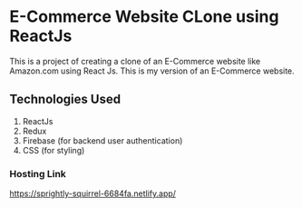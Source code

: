 # E-Commerce Website CLone using ReactJs
This is a project of creating a clone of an E-Commerce website like Amazon.com using React Js.
This is my version of an E-Commerce website.

## Technologies Used

1. ReactJs
2. Redux
3. Firebase (for backend user authentication)
4. CSS (for styling)

### Hosting Link 
https://sprightly-squirrel-6684fa.netlify.app/